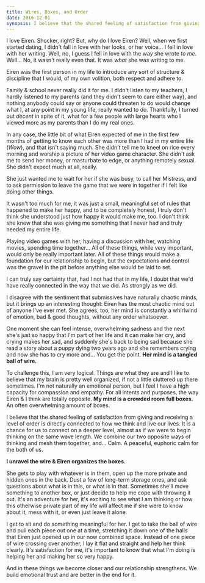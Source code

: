 ```yaml
---
title: Wires, Boxes, and Order
date: 2016-12-01
synopsis: I believe that the shared feeling of satisfaction from giving and receiving a level of order is directly connected to how we think and live our lives.
---
```


<script async charset="utf-8" src="//platform.twitter.com/widgets.js"></script>

I love Eiren.  Shocker, right?  But, why do I love Eiren?  Well, when we first started dating, I didn't fall in love with her looks, or her voice... I fell in love with her writing.  Well, no, I guess I fell in love with the way she wrote *to me*.  Well... No, it wasn't really even that.  It was *what* she was writing to me.

Eiren was the first person in my life to introduce any sort of structure & discipline that I would, of my own volition, both respect and adhere to.

Family & school never really did it for me.  I didn't listen to my teachers, I hardly listened to my parents (and they didn't seem to care either way), and nothing anybody could say or anyone could threaten to do would change what I, at any point in my young life, really wanted to do.  Thankfully, I turned out *decent* in spite of it, what for a few people with large hearts who I viewed more as my parents than I do my real ones.

In any case, the little bit of what Eiren expected of me in the first few months of getting to know each other was more than I had in my entire life (*Wow*), and that isn't saying much.  She didn't tell me to kneel on rice every morning and worship a picture of her video game character.  She didn't ask me to send her money, or masturbate to edge, or anything remotely sexual.  She didn't expect much at all, really.

She just wanted me to wait for her if she was busy, to call her Mistress, and to ask permission to leave the game that we were in together if I felt like doing other things.

It wasn't too much for me, it was just a small, meaningful set of rules that happened to make her happy, and to be completely honest, I truly don't think she understood just how happy it would make me, too.  I don't think she knew that she was giving me something that I never had and truly needed my entire life.

Playing video games with her, having a discussion with her, watching movies, spending time together... All of these things, while very important, would only be really important later.  All of these things would make a foundation for our relationship to begin, but the expectations and control was the gravel in the pit before anything else would be laid to set.

I can truly say certainty that, had I not had that in my life, I doubt that we'd have really connected in the way that we did.  As strongly as we did.

<div align="center">
  <div id="submissive">
    <blockquote class="twitter-tweet" data-lang="en">
      <a href="https://twitter.com/HeCalls_me_L/status/802682876030500864"></a>
    </blockquote>
  </div>
  <div id="dominant">
    <blockquote class="twitter-tweet" data-lang="en">
      <a href="https://twitter.com/OMissPearl/status/802684758681591808"></a>
    </blockquote>
  </div>
</div>

I disagree with the sentiment that submissives have naturally chaotic minds, but it brings up an interesting thought:  Eiren has the most chaotic mind out of anyone I've ever met.  She agrees, too, her mind is constantly a whirlwind of emotion, bad & good thoughts, without any order whatsoever.

One moment she can feel intense, overwhelming sadness and the next she's just so happy that I'm part of her life and it can make her cry, and crying makes her sad, and suddenly she's back to being sad because she read a story about a puppy dying two years ago and she remembers crying and now she has to cry more and... You get the point.  **Her mind is a tangled ball of wire.**

To challenge this, I am very logical.  Things are what they are and I like to believe that my brain is pretty well organized, if not a little cluttered up there sometimes.  I'm not naturally an emotional person, but I feel I have a high capacity for compassion and empathy.  For all intents and purposes, the way Eiren & I think are totally opposite. **My mind is a crowded room full boxes.**  An often overwhelming amount of boxes.

I believe that the shared feeling of satisfaction from giving and receiving a level of order is directly connected to how we think and live our lives.  It is a chance for us to connect on a deeper level, almost as if we were to begin thinking on the same wave length.  We combine our two opposite ways of thinking and mesh them together, and... Calm.  A peaceful, euphoric calm for the both of us.

**I unravel the wire & Eiren organizes the boxes.**

She gets to play with whatever is in them, open up the more private and hidden ones in the back.  Dust a few of long-term storage ones, and ask questions about what is in this, or what is in that.  Sometimes she'll move something to another box, or just decide to help me cope with throwing it out.  It's an adventure for her, it's exciting to see what I am thinking or how this otherwise private part of my life will affect me if she were to know about it, mess with it, or even just leave it alone.

I get to sit and do something meaningful for her.  I get to take the ball of wire and pull each piece out one at a time, stretching it down one of the halls that Eiren just opened up in our now combined space.  Instead of one piece of wire crossing over another, I lay it flat and straight and help her think clearly.  It's satisfaction for me, it's important to know that what I'm doing is helping her and making her so very happy.

And in these things we become closer and our relationship strengthens.  We build emotional trust and are better in the end for it.
